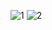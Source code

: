 
![1](https://user-images.githubusercontent.com/102376777/206742441-58378995-03f4-4081-9499-b5ba56ab57d8.jpg)
![2](https://user-images.githubusercontent.com/102376777/206742395-568f6ab1-dd38-4451-ab58-060359cfd87b.jpg)
